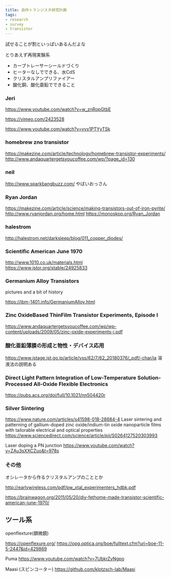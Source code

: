 ```yaml
---
title: 自作トランジスタ研究計画
tags:
- research
- survey
- transistor
---
```


試せることが割といっぱいあるんだよな

とりあえず再現実験系

- カーブトレーサーシールドづくり
- ヒーターなしでできる、水CdS
- クリスタルアンプリファイアー
- 酸化銅、酸化亜鉛でできること

### Jeri

https://www.youtube.com/watch?v=w_znRopGtbE

https://vimeo.com/2423528

https://www.youtube.com/watch?v=vvx1PTYyTSk


### homebrew zno transistor

https://makezine.com/article/technology/homebrew-transistor-experiments/
http://www.andaquartergetsyoucoffee.com/wp/?page_id=130

### neil

http://www.sparkbangbuzz.com/  やばいおっさん

### Ryan Jordan

https://makezine.com/article/science/making-transistors-out-of-iron-pyrite/
http://www.ryanjordan.org/home.html
https://monoskop.org/Ryan_Jordan

### halestrom

http://halestrom.net/darksleep/blog/011_copper_diodes/

### Scientific American June 1970
http://www.1010.co.uk/materials.html
https://www.jstor.org/stable/24925833

### Germanium Alloy Transistors

pictures and a bit of history

https://ibm-1401.info/GermaniumAlloy.html

### Zinc Oxide­Based Thin­Film Transistor Experiments, Episode I
https://www.andaquartergetsyoucoffee.com/wp/wp-content/uploads/2009/05/zinc-oxide-experiments-i.pdf

### 酸化亜鉛薄膜の形成と物性・デバイス応用

https://www.jstage.jst.go.jp/article/vss/62/7/62_20180376/_pdf/-char/ja
溶液法の説明ある

### Direct Light Pattern Integration of Low-Temperature Solution-Processed All-Oxide Flexible Electronics

https://pubs.acs.org/doi/full/10.1021/nn504420r



### Silver Sintering

https://www.nature.com/articles/s41598-018-28684-4
Laser sintering and patterning of gallium-doped zinc oxide/indium-tin oxide nanoparticle films with tailorable electrical and optical properties
https://www.sciencedirect.com/science/article/pii/S0264127520303993

Laser doping a PN  junction
https://www.youtube.com/watch?v=ZAu3sXXCZuo&t=978s

### その他

オシレータから作るクリスタルアンプのこととか

http://earlywireless.com/pdf/pw_xtal_experimenters_hdbk.pdf

https://brainwagon.org/2011/05/20/diy-fethome-made-transistor-scientific-american-june-1970/

## ツール系

openflexture(顕微鏡)

https://openflexure.org/
https://opg.optica.org/boe/fulltext.cfm?uri=boe-11-5-2447&id=429869

Puma
https://www.youtube.com/watch?v=7UbkrZyNgpo

Maasi (スピンコーター)
https://github.com/klotzsch-lab/Maasi

